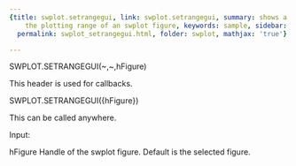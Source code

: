 ```yaml
---
{title: swplot.setrangegui, link: swplot.setrangegui, summary: shows a window to change
    the plotting range of an swplot figure, keywords: sample, sidebar: sw_sidebar,
  permalink: swplot_setrangegui.html, folder: swplot, mathjax: 'true'}

---
```

 
SWPLOT.SETRANGEGUI(~,~,hFigure)
 
This header is used for callbacks.
 
SWPLOT.SETRANGEGUI({hFigure})
 
This can be called anywhere.
 
Input:
 
hFigure   Handle of the swplot figure. Default is the selected figure.
 

